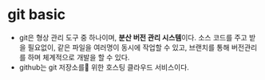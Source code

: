 # git basic

- git은 형상 관리 도구 중 하나이며, **분산 버전 관리 시스템**이다. 소스 코드를 주고 받을 필요없이, 같은 파일을 여러명이 동시에 작업할 수 있고, 브랜치를 통해 버전관리를 하며 체계적으로 개발을 할 수 있다.
- github는 git 저장소를 위한 호스팅 클라우드 서비스이다.
